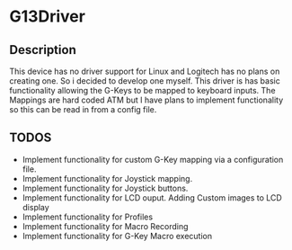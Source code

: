 # G13Driver

<h2>Description</h2>

<p>This device has no driver support for Linux and Logitech has no plans on creating one. So i decided to develop one myself. This driver is has basic functionality 
allowing the G-Keys to be mapped to keyboard inputs. The Mappings are hard coded ATM but I have plans to implement functionality so this can be read in from a config file.</p>

<h2>TODOS</h2>
  <ul>
    <li>Implement functionality for custom G-Key mapping via a configuration file.</li>
    <li>Implement functionality for Joystick mapping.</li>
    <li>Implement functionality for Joystick buttons.</li>
    <li>Implement functionality for LCD ouput. Adding Custom images to LCD display</li>
    <li>Implement functionality for Profiles</li>
    <li>Implement functionality for Macro Recording</li>
    <li>Implement functionality for G-Key Macro execution</li>
  </ul>

